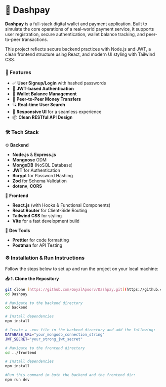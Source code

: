 # 💸 Dashpay

**Dashpay** is a full-stack digital wallet and payment application. Built to simulate the core operations of a real-world payment service, it supports user registration, secure authentication, wallet balance tracking, and peer-to-peer transactions.

This project reflects secure backend practices with Node.js and JWT, a clean frontend structure using React, and modern UI styling with Tailwind CSS.

### 🚀 Features

* ✅ **User Signup/Login** with hashed passwords
* 🔐 **JWT-based Authentication**
* 💼 **Wallet Balance Management**
* 💸 **Peer-to-Peer Money Transfers**
* 🔍 **Real-time User Search**
* 📱 **Responsive UI** for a seamless experience
* 📦 **Clean RESTful API Design**

### 🛠️ Tech Stack

⚙️ **Backend**

* **Node.js** & **Express.js**
* **Mongoose** ODM
* **MongoDB** (NoSQL Database)
* **JWT** for Authentication
* **Bcrypt** for Password Hashing
* **Zod** for Schema Validation
* **dotenv**, **CORS**

🎨 **Frontend**

* **React.js** (with Hooks & Functional Components)
* **React Router** for Client-Side Routing
* **Tailwind CSS** for styling
* **Vite** for a fast development build

🧰 **Dev Tools**

* **Prettier** for code formatting
* **Postman** for API Testing

### ⚙️ Installation & Run Instructions

Follow the steps below to set up and run the project on your local machine:

**📥 1. Clone the Repository**
```bash
git clone [https://github.com/GoyalApoorv/Dashpay.git](https://github.com/GoyalApoorv/Dashpay.git)
cd Dashpay

# Navigate to the backend directory
cd backend

# Install dependencies
npm install

# Create a .env file in the backend directory and add the following:
DATABASE_URL="your_mongodb_connection_string"
JWT_SECRET="your_strong_jwt_secret"

# Navigate to the frontend directory
cd ../frontend

# Install dependencies
npm install

#Run this command in both the backend and the frontend dir:
npm run dev
